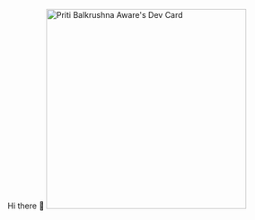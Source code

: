 Hi there 👋
<a href="https://app.daily.dev/priti_aware"><img src="https://api.daily.dev/devcards/v2/gxtq8uVHzy1DLev5kr8I2.png?type=default&r=4ti" width="356" alt="Priti Balkrushna Aware's Dev Card"/></a>
